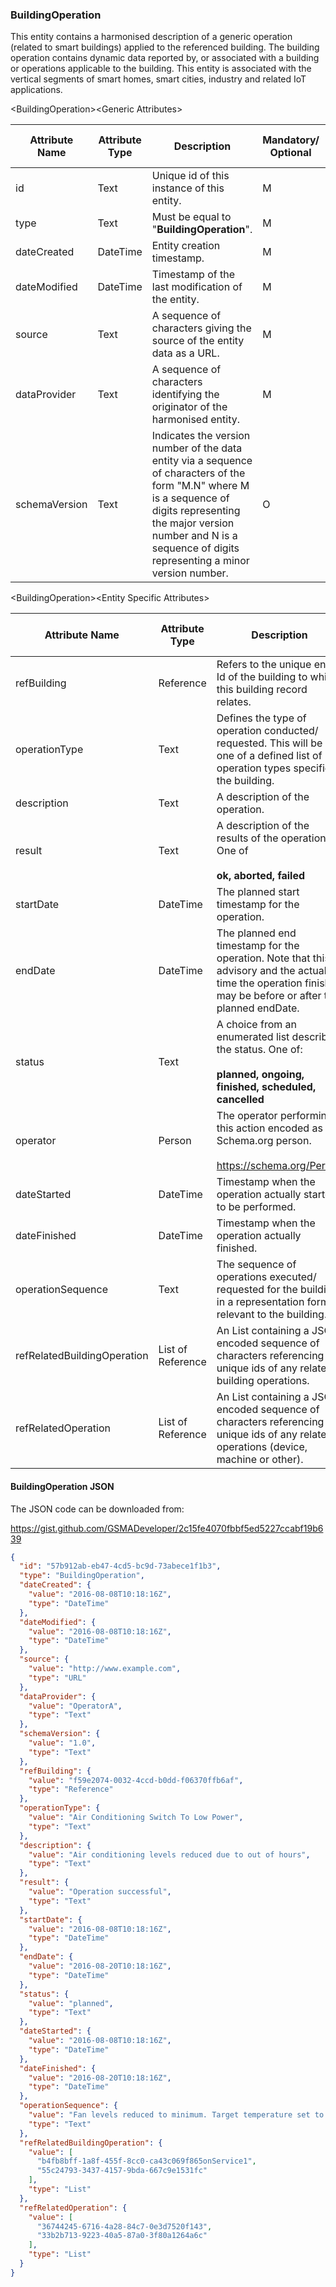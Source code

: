 ### BuildingOperation

This entity contains a harmonised description of a generic operation (related to smart buildings) applied to the referenced building. The building operation contains dynamic data reported by, or associated with a building or operations applicable to the building. This entity is associated with the vertical segments of smart homes, smart cities, industry and related IoT applications.

&lt;BuildingOperation&gt;&lt;Generic Attributes&gt;

| Attribute Name | Attribute Type | Description                                                                                                                                                                                                                             | Mandatory/ Optional | May be Null |
|----------------|----------------|-----------------------------------------------------------------------------------------------------------------------------------------------------------------------------------------------------------------------------------------|--------------------|-------------|
| id             | Text           | Unique id of this instance of this entity.                                                                                                                                                                                              | M                  | N           |
| type           | Text           | Must be equal to "**BuildingOperation**".                                                                                                                                                                                               | M                  | N           |
| dateCreated    | DateTime       | Entity creation timestamp.                                                                                                                                                                                                              | M                  | N           |
| dateModified   | DateTime       | Timestamp of the last modification of the entity.                                                                                                                                                                                       | M                  | Y           |
| source         | Text           | A sequence of characters giving the source of the entity data as a URL.                                                                                                                                                                 | M                  | Y           |
| dataProvider   | Text           | A sequence of characters identifying the originator of the harmonised entity.                                                                                                                                                           | M                  | Y           |
| schemaVersion  | Text           | Indicates the version number of the data entity via a sequence of characters of the form "M.N" where M is a sequence of digits representing the major version number and N is a sequence of digits representing a minor version number. | O                  | Y           |

&lt;BuildingOperation&gt;&lt;Entity Specific Attributes&gt;

| Attribute Name              | Attribute Type    | Description                                                                                                                                                    | Mandatory/ Optional | May be Null |
|-----------------------------|-------------------|----------------------------------------------------------------------------------------------------------------------------------------------------------------|--------------------|-------------|
| refBuilding                 | Reference         | Refers to the unique entity Id of the building to which this building record relates.                                                                          | M                  | N           |
| operationType               | Text              | Defines the type of operation conducted/ requested. This will be one of a defined list of operation types specific to the building.                            | O                  | Y           |
| description                 | Text              | A description of the operation.                                                                                                                                | O                  | Y           |
| result                      | Text              | A description of the results of the operation. One of                                                                                                          <br><br>**ok, aborted, failed**                                                                                                                                         | O                  | Y           |
| startDate                   | DateTime          | The planned start timestamp for the operation.                                                                                                                 | M                  | Y           |
| endDate                     | DateTime          | The planned end timestamp for the operation. Note that this is advisory and the actual time the operation finishes may be before or after the planned endDate. | M                  | Y           |
| status                      | Text              | A choice from an enumerated list describing the status. One of:                                                                                                <br><br> **planned, ongoing, finished, scheduled, cancelled**                                                                                                            | O                  | Y           |
| operator                    | Person            | The operator performing this action encoded as a Schema.org person.                                                                                            <br><br><https://schema.org/Person>                                                                                                                                     | O                  | Y           |
| dateStarted                 | DateTime          | Timestamp when the operation actually started to be performed.                                                                                                 | O                  | Y           |
| dateFinished                | DateTime          | Timestamp when the operation actually finished.                                                                                                                | O                  | Y           |
| operationSequence           | Text              | The sequence of operations executed/ requested for the building in a representation format relevant to the building.                                           | O                  | Y           |
| refRelatedBuildingOperation | List of Reference | An List containing a JSON encoded sequence of characters referencing the unique ids of any related building operations.                                        | O                  | Y           |
| refRelatedOperation         | List of Reference | An List containing a JSON encoded sequence of characters referencing the unique ids of any related operations (device, machine or other).                      | O                  | Y           |

#### BuildingOperation JSON

The JSON code can be downloaded from:

<https://gist.github.com/GSMADeveloper/2c15fe4070fbbf5ed5227ccabf19b639>
```json
{
  "id": "57b912ab-eb47-4cd5-bc9d-73abece1f1b3",
  "type": "BuildingOperation",
  "dateCreated": {
    "value": "2016-08-08T10:18:16Z",
    "type": "DateTime"
  },
  "dateModified": {
    "value": "2016-08-08T10:18:16Z",
    "type": "DateTime"
  },
  "source": {
    "value": "http://www.example.com",
    "type": "URL"
  },
  "dataProvider": {
    "value": "OperatorA",
    "type": "Text"
  },
  "schemaVersion": {
    "value": "1.0",
    "type": "Text"
  },
  "refBuilding": {
    "value": "f59e2074-0032-4ccd-b0dd-f06370ffb6af",
    "type": "Reference"
  },
  "operationType": {
    "value": "Air Conditioning Switch To Low Power",
    "type": "Text"
  },
  "description": {
    "value": "Air conditioning levels reduced due to out of hours",
    "type": "Text"
  },
  "result": {
    "value": "Operation successful",
    "type": "Text"
  },
  "startDate": {
    "value": "2016-08-08T10:18:16Z",
    "type": "DateTime"
  },
  "endDate": {
    "value": "2016-08-20T10:18:16Z",
    "type": "DateTime"
  },
  "status": {
    "value": "planned",
    "type": "Text"
  },
  "dateStarted": {
    "value": "2016-08-08T10:18:16Z",
    "type": "DateTime"
  },
  "dateFinished": {
    "value": "2016-08-20T10:18:16Z",
    "type": "DateTime"
  },
  "operationSequence": {
    "value": "Fan levels reduced to minimum. Target temperature set to 24 degrees Celsius. ",
    "type": "Text"
  },
  "refRelatedBuildingOperation": {
    "value": [
      "b4fb8bff-1a8f-455f-8cc0-ca43c069f865onService1",
      "55c24793-3437-4157-9bda-667c9e1531fc"
    ],
    "type": "List"
  },
  "refRelatedOperation": {
    "value": [
      "36744245-6716-4a28-84c7-0e3d7520f143",
      "33b2b713-9223-40a5-87a0-3f80a1264a6c"
    ],
    "type": "List"
  }
}
```
